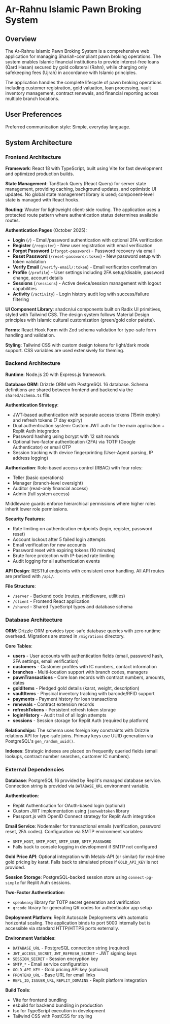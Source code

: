 # Ar-Rahnu Islamic Pawn Broking System

## Overview

The Ar-Rahnu Islamic Pawn Broking System is a comprehensive web application for managing Shariah-compliant pawn broking operations. The system enables Islamic financial institutions to provide interest-free loans (Qard Hasan) secured by gold collateral (Rahn), while charging only safekeeping fees (Ujrah) in accordance with Islamic principles.

The application handles the complete lifecycle of pawn broking operations including customer registration, gold valuation, loan processing, vault inventory management, contract renewals, and financial reporting across multiple branch locations.

## User Preferences

Preferred communication style: Simple, everyday language.

## System Architecture

### Frontend Architecture

**Framework**: React 18 with TypeScript, built using Vite for fast development and optimized production builds.

**State Management**: TanStack Query (React Query) for server state management, providing caching, background updates, and optimistic UI updates. No global state management library is used; component-level state is managed with React hooks.

**Routing**: Wouter for lightweight client-side routing. The application uses a protected route pattern where authentication status determines available routes.

**Authentication Pages** (October 2025):
- **Login** (`/`) - Email/password authentication with optional 2FA verification
- **Register** (`/register`) - New user registration with email verification
- **Forgot Password** (`/forgot-password`) - Password recovery via email
- **Reset Password** (`/reset-password/:token`) - New password setup with token validation
- **Verify Email** (`/verify-email/:token`) - Email verification confirmation
- **Profile** (`/profile`) - User settings including 2FA setup/disable, password change, account details
- **Sessions** (`/sessions`) - Active device/session management with logout capabilities
- **Activity** (`/activity`) - Login history audit log with success/failure filtering

**UI Component Library**: shadcn/ui components built on Radix UI primitives, styled with Tailwind CSS. The design system follows Material Design principles with Islamic cultural customization (green/gold color palette).

**Forms**: React Hook Form with Zod schema validation for type-safe form handling and validation.

**Styling**: Tailwind CSS with custom design tokens for light/dark mode support. CSS variables are used extensively for theming.

### Backend Architecture

**Runtime**: Node.js 20 with Express.js framework.

**Database ORM**: Drizzle ORM with PostgreSQL 16 database. Schema definitions are shared between frontend and backend via the `shared/schema.ts` file.

**Authentication Strategy**: 
- JWT-based authentication with separate access tokens (15min expiry) and refresh tokens (7 day expiry)
- Dual authentication system: Custom JWT auth for the main application + Replit Auth integration
- Password hashing using bcrypt with 12 salt rounds
- Optional two-factor authentication (2FA) via TOTP (Google Authenticator) or email OTP
- Session tracking with device fingerprinting (User-Agent parsing, IP address logging)

**Authorization**: Role-based access control (RBAC) with four roles:
- Teller (basic operations)
- Manager (branch-level oversight)
- Auditor (read-only financial access)
- Admin (full system access)

Middleware guards enforce hierarchical permissions where higher roles inherit lower role permissions.

**Security Features**:
- Rate limiting on authentication endpoints (login, register, password reset)
- Account lockout after 5 failed login attempts
- Email verification for new accounts
- Password reset with expiring tokens (10 minutes)
- Brute force protection with IP-based rate limiting
- Audit logging for all authentication events

**API Design**: RESTful endpoints with consistent error handling. All API routes are prefixed with `/api/`.

**File Structure**:
- `/server` - Backend code (routes, middleware, utilities)
- `/client` - Frontend React application
- `/shared` - Shared TypeScript types and database schema

### Database Architecture

**ORM**: Drizzle ORM provides type-safe database queries with zero runtime overhead. Migrations are stored in `/migrations` directory.

**Core Tables**:
- **users** - User accounts with authentication fields (email, password hash, 2FA settings, email verification)
- **customers** - Customer profiles with IC numbers, contact information
- **branches** - Multi-location support with branch codes, managers
- **pawnTransactions** - Core loan records with contract numbers, amounts, dates
- **goldItems** - Pledged gold details (karat, weight, description)
- **vaultItems** - Physical inventory tracking with barcode/RFID support
- **payments** - Payment history for loan transactions
- **renewals** - Contract extension records
- **refreshTokens** - Persistent refresh token storage
- **loginHistory** - Audit trail of all login attempts
- **sessions** - Session storage for Replit Auth (required by platform)

**Relationships**: The schema uses foreign key constraints with Drizzle relations API for type-safe joins. Primary keys use UUID generation via PostgreSQL's `gen_random_uuid()`.

**Indexes**: Strategic indexes are placed on frequently queried fields (email lookups, contract number searches, customer IC numbers).

### External Dependencies

**Database**: PostgreSQL 16 provided by Replit's managed database service. Connection string is provided via `DATABASE_URL` environment variable.

**Authentication**: 
- Replit Authentication for OAuth-based login (optional)
- Custom JWT implementation using `jsonwebtoken` library
- Passport.js with OpenID Connect strategy for Replit Auth integration

**Email Service**: Nodemailer for transactional emails (verification, password reset, 2FA codes). Configuration via SMTP environment variables:
- `SMTP_HOST`, `SMTP_PORT`, `SMTP_USER`, `SMTP_PASSWORD`
- Falls back to console logging in development if SMTP not configured

**Gold Price API**: Optional integration with Metals-API (or similar) for real-time gold pricing by karat. Falls back to simulated prices if `GOLD_API_KEY` is not provided.

**Session Storage**: PostgreSQL-backed session store using `connect-pg-simple` for Replit Auth sessions.

**Two-Factor Authentication**: 
- `speakeasy` library for TOTP secret generation and verification
- `qrcode` library for generating QR codes for authenticator app setup

**Deployment Platform**: Replit Autoscale Deployments with automatic horizontal scaling. The application binds to port 5000 internally but is accessible via standard HTTP/HTTPS ports externally.

**Environment Variables**:
- `DATABASE_URL` - PostgreSQL connection string (required)
- `JWT_ACCESS_SECRET`, `JWT_REFRESH_SECRET` - JWT signing keys
- `SESSION_SECRET` - Session encryption key
- `SMTP_*` - Email service configuration
- `GOLD_API_KEY` - Gold pricing API key (optional)
- `FRONTEND_URL` - Base URL for email links
- `REPL_ID`, `ISSUER_URL`, `REPLIT_DOMAINS` - Replit platform integration

**Build Tools**:
- Vite for frontend bundling
- esbuild for backend bundling in production
- tsx for TypeScript execution in development
- Tailwind CSS with PostCSS for styling